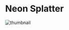 # Neon Splatter

![thumbnail](https://github.com/riebschlager/touchdesigner-playground/blob/master/neon-splatter/thumbnail.jpg?raw=true)

